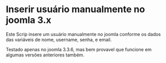 Inserir usuário manualmente no joomla 3.x
===========================

Este Scrip insere um usuário manualmente no joomla conforme os dados das variáveis de nome, username, senha, e email.

Testado apenas no joomla 3.3.6, mas bem provavel que funcione em algumas versões anteriores também.
